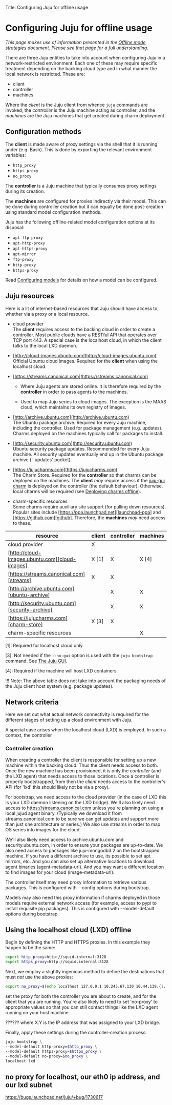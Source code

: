Title: Configuring Juju for offline usage

# Configuring Juju for offline usage

*This page makes use of information presented in the
[Offline mode strategies][charms-offline-strategies] document. Please see that
page for a full understanding.*

There are three Juju entities to take into account when configuring Juju in a
network-restricted environment. Each one of these may require specific
treatment depending on the backing cloud type and in what manner the local
network is restricted. These are:

 - client
 - controller
 - machines

Where the *client* is the Juju client from whence `juju` commands are invoked;
the *controller* is the Juju machine acting as controller; and the *machines*
are the Juju machines that get created during charm deployment.

## Configuration methods

The **client** is made aware of proxy settings via the shell that it is running
under (e.g. Bash). This is done by exporting the relevant environment
variables:

 - `http_proxy`
 - `https_proxy`
 - `no_proxy`

The **controller** is a Juju machine that typically consumes proxy settings 
during its creation.

The **machines** are configured for proxies indirectly via their model. This
can be done during controller creation but it can equally be done post-creation
using standard model configuration methods.

Juju has the following offline-related model configuration options at its
disposal:

 - `apt-ftp-proxy`
 - `apt-http-proxy`
 - `apt-https-proxy`
 - `apt-mirror`
 - `ftp-proxy`
 - `http-proxy`
 - `https-proxy`

Read [Configuring models][models-config] for details on how a model can be
configured.

## Juju resources

Here is a lit of internet-based resources that Juju should have access to,
whether via a proxy or a local resource.

 - cloud provider  
   The **client** requires access to the backing cloud in order to create a
   controller. Most public clouds have a RESTful API that operates over TCP
   port 443. A special case is the localhost cloud, in which the client talks
   to the local LXD daemon.

 - [http://cloud-images.ubuntu.com](http://cloud-images.ubuntu.com)  
   Official Ubuntu cloud images. Required for the **client** when using the
   localhost cloud.

 - [https://streams.canonical.com](https://streams.canonical.com)  
     - Where Juju agents are stored online. It is therefore required by the
       **controller** in order to pass agents to the machines.  
     
     - Used to map Juju series to cloud images. The exception is the MAAS
       cloud, which maintains its own registry of images.
   
 - [http://archive.ubuntu.com](http://archive.ubuntu.com)  
   The Ubuntu package archive. Required for every Juju machine, including the
   controller. Used for package management (e.g. updates). Charms deployed on
   the machines typically call for packages to install.
   
 - [http://security.ubuntu.com](http://security.ubuntu.com)  
   Ubuntu security package updates. Recommended for every Juju machine. All
   security updates eventually end up in the Ubuntu package archive ('-updates'
   pocket).

 - [https://jujucharms.com](https://jujucharms.com)  
   The Charm Store. Required for the **controller** so that charms can be
   deployed on the machines. The **client** *may* require access if the
   [juju-gui charm][charm-store-juju-gui] is deployed on the controller (the
   default behaviour). Otherwise, local charms will be required (see
   [Deploying charms offline][charms-offline-deploying]).

 - charm-specific resources  
   Some charms require auxiliary site support (for pulling down resources).
   Popular sites include [https://ppa.launchpad.net][launchpad-ppa] and
   [https://github.com][github]. Therefore, the **machines** *may* need access
   to these.

resource                                       | client | controller | machines
---------------------------------------------- | ------ | ---------- | --------
cloud provider                                 | X      |            |
[http://cloud-images.ubuntu.com][cloud-images] | X [1]  | X          | X [4]
[https://streams.canonical.com][streams]       | X      | X          |  
[http://archive.ubuntu.com][ubuntu-archive]    |        | X          | X
[http://security.ubuntu.com][security-archive] |        | X          | X
[https://jujucharms.com][charm-store]          | X [3]  | X          |  
charm-specific resources                       |        |            | X

[1]: Required for localhost cloud only.

[3]: Not needed if the `--no-gui` option is used with the `juju bootstrap`
command. See [The Juju GUI][controllers-gui].

[4]: Required if the machine will host LXD containers.

!!! Note:
    The above table does not take into account the packaging needs of the Juju
    client host system (e.g. package updates).
    
## Network criteria

Here we set out what actual network connectivity is required for the different
stages of setting up a cloud environment with Juju.

A special case arises when the localhost cloud (LXD) is
employed. In such a context, the controller 

### Controller creation

When creating a controller the client is
responsible for setting up a new machine within the backing cloud.
Thus the client needs access to both. Once the new machine has been provisioned, it is only the *controller*
(and the LXD agent) that needs access to those locations. Once a controller is
properly bootstrapped, from then the *client* needs access to the controller's
API (for 'lxd' this should likely not be via a proxy).

For bootstrap, we need access to the cloud provider (in the case of LXD this is
your LXD daemon listening on the LXD bridge). We'll also likely need access to
https://streams.canonical.com unless you're planning on using a local jujud
agent binary. (Typically we download it from streams.canonical.com to be sure
we can get updates and support more than just one architecture or series.) We
also use streams in order to map OS series into images for the cloud.

We'll also likely need access to archive.ubuntu.com and security.ubuntu.com, in
order to ensure your packages are up-to-date. We also need access to packages
like juju-mongodb3.2 on the bootstrapped machine.
If you have a different archive to use, its possible to set apt mirrors, etc.
And you can also set up alternative locations to download agent binaries
(agent-metadata-url). And you may want a different location to find images for
your cloud (image-metadata-url).

The controller itself may need proxy information to retrieve various
packages. This is configured with --config options during bootstrap.

Models may also need this proxy information if charms deployed in those models
require external network access (for example, access to pypi to install
requisite pip packages). This is configured with --model-default options during
bootstrap.

## Using the localhost cloud (LXD) offline

Begin by defining the HTTP and HTTPS proxies. In this example they happen to be
the same:

```bash
export http_proxy=http://squid.internal:3128
export https_proxy=http://squid.internal:3128
```

Next, we employ a slightly ingenious method to define the destinations that
must *not* use the above proxies:

```bash
export no_proxy=$(echo localhost 127.0.0.1 10.245.67.130 10.44.139.{1..255} | sed 's/ /,/g')
```

set the proxy for both the controller you are about to create, and for the
client that you are running. You're also likely to need to set 'no-proxy' to
appropriate values so that you can still contact things like the LXD agent
running on your host machine.

?????? where X.Y is the IP address that was assigned to your LXD bridge. 

Finally, apply these settings during the controller-creation process:

```bash
juju bootstrap \
--model-default http-proxy=$http_proxy \
--model-default https-proxy=$https_proxy \
--model-default no-proxy=$no_proxy \
localhost lxd
```

## no proxy for localhost, our eth0 ip address, and our lxd subnet
https://bugs.launchpad.net/juju/+bug/1730617

<!-- LINKS -->

[charms-offline-deploying]: ./charms-offline-deploying.html
[charms-offline-strategies]: ./charms-offline-strategies.html
[models-config]: ./models-config.html
[cloud-images]: http://cloud-images.ubuntu.com
[streams]: https://streams.canonical.com
[ubuntu-archive]: http://archive.ubuntu.com
[security-archive]: http://security.ubuntu.com
[charm-store]: https://jujucharms.com
[charm-store-juju-gui]: https://jujucharms.com/u/juju-gui/juju-gui
[controllers-gui]:  controllers-gui.html
[github]: https://github.com
[launchpad-ppa]: https://ppa.launchpad.net
